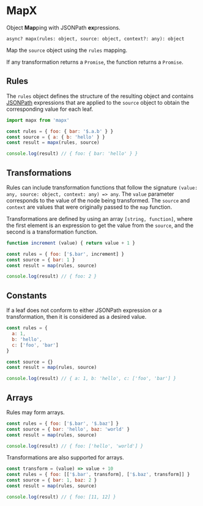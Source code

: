 # MapX

Object **Map**ping with JSONPath **ex**pressions.

`async? mapx(rules: object, source: object, context?: any): object`

Map the `source` object using the `rules` mapping.

If any transformation returns a `Promise`, the function returns a `Promise`.

## Rules

The `rules` object defines the structure of the resulting object and
contains [JSONPath](https://goessner.net/articles/JsonPath/) expressions that are applied to the
`source` object to obtain the corresponding value for each leaf.

```javascript
import mapx from 'mapx'

const rules = { foo: { bar: '$.a.b' } }
const source = { a: { b: 'hello' } }
const result = mapx(rules, source)

console.log(result) // { foo: { bar: 'hello' } }
```

## Transformations

Rules can include transformation functions that follow the
signature `(value: any, source: object, context: any) => any`. The `value` parameter corresponds to
the value of the node being transformed. The `source` and `context` are values that were originally
passed to the `map` function.

Transformations are defined by using an array `[string, function]`, where the first element is an
expression to get the value from the `source`, and the second is a transformation function.

```javascript
function increment (value) { return value + 1 }

const rules = { foo: ['$.bar', increment] }
const source = { bar: 1 }
const result = map(rules, source)

console.log(result) // { foo: 2 }
```

## Constants

If a leaf does not conform to either JSONPath expression or a transformation, then it is considered
as a desired value.

```javascript
const rules = {
  a: 1,
  b: 'hello',
  c: ['foo', 'bar']
}

const source = {}
const result = map(rules, source)

console.log(result) // { a: 1, b: 'hello', c: ['foo', 'bar'] }
```

## Arrays

Rules may form arrays.

```javascript
const rules = { foo: ['$.bar', '$.baz'] }
const source = { bar: 'hello', baz: 'world' }
const result = map(rules, source)

console.log(result) // { foo: ['hello', 'world'] }
```

Transformations are also supported for arrays.

```javascript
const transform = (value) => value + 10
const rules = { foo: [['$.bar', transform], ['$.baz', transform]] }
const source = { bar: 1, baz: 2 }
const result = map(rules, source)

console.log(result) // { foo: [11, 12] }
```
